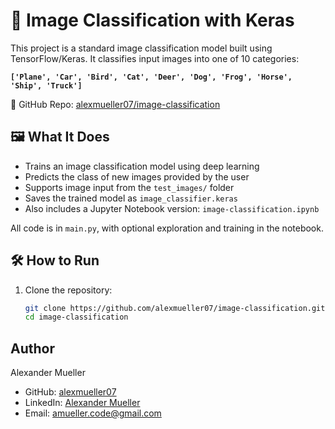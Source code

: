 # 🧠 Image Classification with Keras

This project is a standard image classification model built using TensorFlow/Keras. It classifies input images into one of 10 categories:

**`['Plane', 'Car', 'Bird', 'Cat', 'Deer', 'Dog', 'Frog', 'Horse', 'Ship', 'Truck']`**

🔗 GitHub Repo: [alexmueller07/image-classification](https://github.com/alexmueller07/image-classification)

## 🖼 What It Does

- Trains an image classification model using deep learning
- Predicts the class of new images provided by the user
- Supports image input from the `test_images/` folder
- Saves the trained model as `image_classifier.keras`
- Also includes a Jupyter Notebook version: `image-classification.ipynb`

All code is in `main.py`, with optional exploration and training in the notebook.

## 🛠 How to Run

1. Clone the repository:
   ```bash
   git clone https://github.com/alexmueller07/image-classification.git
   cd image-classification

## Author

Alexander Mueller

- GitHub: [alexmueller07](https://github.com/alexmueller07)
- LinkedIn: [Alexander Mueller](https://www.linkedin.com/in/alexander-mueller-021658307/)
- Email: amueller.code@gmail.com
